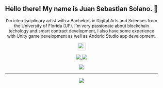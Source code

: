 <h2 align="center">Hello there! My name is Juan Sebastian Solano. 👋</h2>
<p align="center">I'm interdisciplinary artist with a Bachelors in Digital Arts and Sciences from the University of Florida (UF). I'm very passionate about blockchain techology and smart contract development, I also have some experience with Unity game development as well as Andorid Studio app development. 
</p>

<p align="center"><a href="https://www.linkedin.com/in/juansebastiansolano/"><img src="https://img.shields.io/badge/linkedin-%230077B5.svg?&style=for-the-badge&logo=linkedin&logoColor=white" height=25> 
</p>

<p align=center>
  <a href="https://github.com/juansebsol">
    <img src="https://badges.pufler.dev/visits/juansebsol/juansebsol?style=flat-square&color=black&logo=github">
  </a>
  <a href="https://github.com/juansebsol?tab=repositories">
    <img src="https://badges.pufler.dev/repos/juansebsol?style=flat-square&color=black&logo=github">
  </a>
</p>
<p align="center">
<a href="https://github.com/juansebsol"><img src="https://img.shields.io/github/followers/juansebsol?style=social"></a>
</p>
<p align="center">

</p>
<hr>
<p align="center">

</p>

<p align=center>  
  <img align=center src="https://github-readme-stats.vercel.app/api?username=juansebsol&show_icons=true&theme=radical">
</p>

